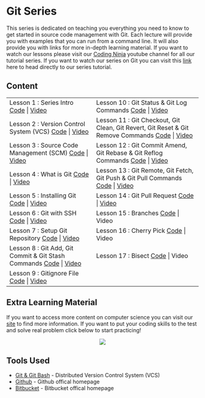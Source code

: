 # Git Series

This series is dedicated on teaching you everything you need to know to get started in source code management with Git. Each lecture will provide you with examples that you can run from a command line. It will also provide you with links for more in-depth learning material. If you want to watch our lessons please visit our [Coding Ninja](http://www.youtube.com/channel/UCGwVjl5fbIp6Z363IgJZl8A) youtube channel for all our tutorial series. If you want to watch our series on Git you can visit this [link](https://www.youtube.com/watch?v=3exUFUqgHfA) here to head directly to our series tutorial.
## Content

<table>
  <tr>
    <td>Lesson 1 : Series Intro <a href="https://github.com/codingninja-dev/git-course-notes/tree/master/Git%20Series/01.%20Series%20Intro">Code</a> | <a href="https://youtu.be/3exUFUqgHfA" target="_blank">Video</a></td>
    <td>Lesson 10 : Git Status & Git Log Commands <a href="https://github.com/codingninja-dev/git-course-notes/tree/master/Git%20Series/10.%20Git%20Status%20%26%20Git%20Log%20Commands">Code</a> | <a href="https://youtu.be/vppvHB1j5og" target="_blank">Video</a></td>
  </tr>
  <tr>
    <td>Lesson 2 : Version Control System (VCS) <a href="https://github.com/codingninja-dev/git-course-notes/tree/master/Git%20Series/02.%20Version%20Control%20System%20(VCS)">Code</a> | <a href="https://youtu.be/4Wm4OQr_a4k" target="_blank">Video</a></td>
    <td>Lesson 11 : Git Checkout, Git Clean, Git Revert, Git Reset & Git Remove Commands <a href="https://github.com/codingninja-dev/git-course-notes/tree/master/Git%20Series/11.%20Git%20Checkout%2C%20Git%20Clean%2C%20Git%20Revert%2C%20Git%20Reset%20%26%20Git%20Remove%20Commands">Code</a> | <a href="https://youtu.be/cqGdRsRPRVE" target="_blank">Video</a></td>
  </tr>
  <tr>
    <td>Lesson 3 : Source Code Management (SCM) <a href="https://github.com/codingninja-dev/git-course-notes/tree/master/Git%20Series/03.%20Source%20Code%20Management%20(SCM)">Code</a> | <a href="https://youtu.be/b4ORLBsSuoo" target="_blank">Video</a></td>
    <td>Lesson 12 : Git Commit Amend, Git Rebase & Git Reflog Commands <a href="https://github.com/codingninja-dev/git-course-notes/tree/master/Git%20Series/12.%20Git%20Commit%20Amend%2C%20Git%20Rebase%20%26%20Git%20Reflog%20Commands">Code</a> | <a href="https://youtu.be/43e8NoWc88Q" target="_blank">Video</a></td>
  </tr>
  <tr>
    <td>Lesson 4 : What is Git <a href="https://github.com/codingninja-dev/git-course-notes/tree/master/Git%20Series/04.%20What%20is%20Git">Code</a> | <a href="https://youtu.be/DaUJt07S_sk" target="_blank">Video</a></td>
    <td>Lesson 13 : Git Remote, Git Fetch, Git Push & Git Pull Commands <a href="https://github.com/codingninja-dev/git-course-notes/tree/master/Git%20Series/13.%20Git%20Remote%2C%20Git%20Fetch%2C%20Git%20Push%20%26%20Git%20Pull%20Commands">Code</a> | <a href="https://youtu.be/0x1WrLduqec" target="_blank">Video</a></td>
  </tr>
  <tr>
    <td>Lesson 5 : Installing Git <a href="https://github.com/codingninja-dev/git-course-notes/tree/master/Git%20Series/05.%20Installing%20Git">Code</a> | <a href="https://youtu.be/SJqi97fsWCM" target="_blank">Video</a></td>
    <td>Lesson 14 : Git Pull Request <a href="https://github.com/codingninja-dev/git-course-notes/tree/master/Git%20Series/14.%20Git%20Pull%20Request">Code</a> | <a href="https://youtu.be/j_uU5Wu8vX0" target="_blank">Video</a></td>
  </tr>
  <tr>
    <td>Lesson 6 : Git with SSH <a href="https://github.com/codingninja-dev/git-course-notes/tree/master/Git%20Series/06.%20Git%20with%20SSH">Code</a> | <a href="https://youtu.be/O5dunPEEnUo" target="_blank">Video</a></td>
    <td>Lesson 15 : Branches <a href="https://github.com/codingninja-dev/git-course-notes/tree/master/Git%20Series/15.%20Branches">Code</a> | Video
  </tr>
  <tr>
    <td>Lesson 7 : Setup Git Repository <a href="https://github.com/codingninja-dev/git-course-notes/tree/master/Git%20Series/07.%20Setup%20Git%20Repository">Code</a> | <a href="https://youtu.be/O5dunPEEnUo" target="_blank">Video</a></td>
    <td>Lesson 16 : Cherry Pick <a href="https://github.com/codingninja-dev/git-course-notes/tree/master/Git%20Series/16.%20Cherry%20Pick">Code</a> | Video
  </tr>
  <tr>
    <td>Lesson 8 : Git Add, Git Commit & Git Stash Commands <a href="https://github.com/codingninja-dev/git-course-notes/tree/master/Git%20Series/08.%20Git%20Add%2C%20Git%20Commit%20%26%20Git%20Stash%20Commands">Code</a> | <a href="https://youtu.be/lECtafgxhJw" target="_blank">Video</a></td>
    <td>Lesson 17 : Bisect <a href="https://github.com/codingninja-dev/git-course-notes/tree/master/Git%20Series/17.%20Bisect">Code</a> | Video
  </tr>
  <tr>
    <td>Lesson 9 : Gitignore File <a href="https://github.com/codingninja-dev/git-course-notes/tree/master/Git%20Series/09.%20Gitignore%20File">Code</a> | <a href="https://youtu.be/KZlsYk9xtOs" target="_blank">Video</a></td>
  </tr>
</table>

## Extra Learning Material

If you want to access more content on computer science you can visit our [site](https://www.liinks.co/codingninja) to find more information. If you want to put your coding skills to the test and solve real problem click below to start practicing!

<p align = "center">
<a href="https://edabit.com?ref=nelsonlee1" target="_BLANK" rel="nofollow"><img src="https://static.tapfiliate.com/5fcf4fb8f2a93129988852.png?a=86250-326e8e&s=1322662-cbeeac" border="0"></a>
</p>

## Tools Used

* [Git & Git Bash](https://git-scm.com/downloads) - Distributed Version Control System (VCS)
* [Github](https://github.com/) - Github offical homepage
* [Bitbucket](https://bitbucket.org/) - Bitbucket offical homepage

